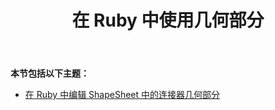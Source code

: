 ﻿---
title: 在 Ruby 中使用几何部分
type: docs
weight: 140
url: /zh/java/working-with-geometry-section-in-ruby/
---
**本节包括以下主题：**

- [在 Ruby 中编辑 ShapeSheet 中的连接器几何部分](/diagram/zh/java/edit-connector-geometry-section-in-the-shapesheet-in-ruby/)
